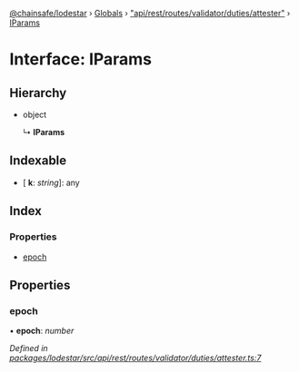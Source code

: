 [@chainsafe/lodestar](../README.md) › [Globals](../globals.md) › ["api/rest/routes/validator/duties/attester"](../modules/_api_rest_routes_validator_duties_attester_.md) › [IParams](_api_rest_routes_validator_duties_attester_.iparams.md)

# Interface: IParams

## Hierarchy

* object

  ↳ **IParams**

## Indexable

* \[ **k**: *string*\]: any

## Index

### Properties

* [epoch](_api_rest_routes_validator_duties_attester_.iparams.md#epoch)

## Properties

###  epoch

• **epoch**: *number*

*Defined in [packages/lodestar/src/api/rest/routes/validator/duties/attester.ts:7](https://github.com/ChainSafe/lodestar/blob/2c3cae9/packages/lodestar/src/api/rest/routes/validator/duties/attester.ts#L7)*
